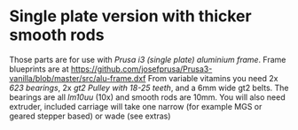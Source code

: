 # Single plate version with thicker smooth rods
Those parts are for use with *Prusa i3 (single plate) aluminium frame*. Frame blueprints are at https://github.com/josefprusa/Prusa3-vanilla/blob/master/src/alu-frame.dxf
From variable vitamins you need 2x *623 bearings*, 2x *gt2 Pulley with 18-25 teeth*, and a 6mm wide gt2 belts. The bearings are all *lm10uu* (10x) and smooth rods are 10mm.
You will also need extruder, included carriage will take one narrow (for example MGS or geared stepper based) or wade (see extras)
